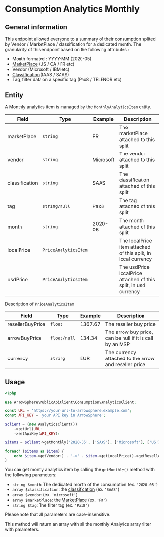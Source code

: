 # Consumption Analytics Monthly 

## General information
This endpoint allowed everyone to a summary of their consumption splited by Vendor / MarketPlace / classification for a dedicated month. 
The granularity of this endpoint based on the following attributes :
- Month formated : YYYY-MM (2020-05) 
- [MarketPlace](general-marketPlace.md) (US / CA / FR etc)
- Vendor (Microsoft / IBM etc)
- [Classification](catalog-classification.md) (IAAS / SAAS)
- Tag, filter data on a specific tag (Pax8 / TELENOR etc)

## Entity
A Monthly analytics item is managed by the ```MonthlyAnalyticsItem``` entity.

| Field            | Type                     | Example     | Description                                                     |
|------------------|--------------------------|-------------|-----------------------------------------------------------------|
| marketPlace      | ```string```             | FR          | The marketPlace attached to this split                          |
| vendor           | ```string```             | Microsoft   | The vendor attached to this split                               |
| classification   | ```string```             | SAAS        | The classification attached of this split                       |
| tag              | ```string/null```        | Pax8        | The tag attached of this split                                  |
| month            | ```string```             | 2020-05     | The month attached of this split                                |
| localPrice       | ```PriceAnalyticsItem``` |             | The localPrice item attached of this split, in local currency   |
| usdPrice         | ```PriceAnalyticsItem``` |             | The usdPrice localPrice attached of this split, in usd currency |

Description of ```PriceAnalyticsItem```

| Field            | Type               | Example     | Description                                                 |
|------------------|--------------------|-------------|-------------------------------------------------------------|
| resellerBuyPrice | ```float```        | 1367.67     | The reseller buy price                                      |
| arrowBuyPrice    | ```float/null```   | 134.34      | The arrow buy price, can be null if it is call by an MSP    |
| currency         | ```string```       | EUR         | The currency attached to the arrow and reseller price       |

## Usage

```php
<?php

use ArrowSphere\PublicApiClient\Consumption\AnalyticsClient;

const URL = 'https://your-url-to-arrowsphere.example.com';
const API_KEY = 'your API key in ArrowSphere';

$client = (new AnalyticsClient())
    ->setUrl(URL)
    ->setApiKey(API_KEY);

$items = $client->getMonthly('2020-05', ['SAAS'], ['Microsoft'], ['US'], 'Pax8');

foreach ($items as $item) {
    echo $item->getVendor() . '->' . $item->getLocalPrice()->getResellerBuyPrice() . PHP_EOL;
}

```

You can get montly analytics item by calling the ```getMonthly()``` method with the following parameters:
- ```string $month```: The dedicated month of the consumption (ex. ```'2020-05'```)
- ```array $classification```: the [classification](catalog-classification.md) (ex. ```'SAAS'```)
- ```array $vendor```: (ex. ```'microsoft'```)
- ```array $marketPlace```: the [MarketPlace](general-marketPlace.md) (ex. ```'FR'```)
- ```string $tag```: The filter tag (ex. ```'Pax8'```)

Please note that all parameters are case-insensitive.

This method will return an array with all the monthly Analytics array filter with parameters.
